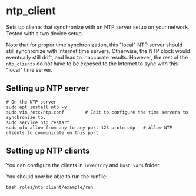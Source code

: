 # ntp_client
Sets up clients that synchronize with an NTP server setup on your network. Tested with a two device setup.

Note that for proper time synchronization, this "local" NTP server should still synchronize with Internet time servers. Otherwise, the NTP clock would eventually still drift, and lead to inaccurate results. However, the rest of the `ntp_clients` do not have to be exposed to the Internet to sync with this "local" time server.

## Setting up NTP server
```
# On the NTP server
sudo apt install ntp -y
sudo vim /etc/ntp.conf        # Edit to configure the time servers to synchronize to.
sudo service ntp restart
sudo ufw allow from any to any port 123 proto udp   # Allow NTP clients to communicate on this port
```

## Setting up NTP clients
You can configure the clients in `inventory` and `host_vars` folder.

You should now be able to run the runfile:
```
bash roles/ntp_client/example/run
```

